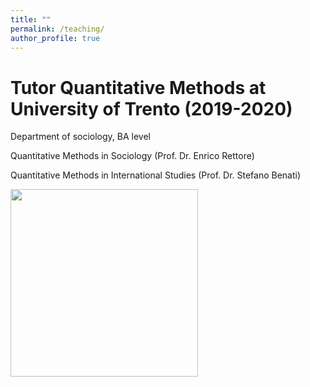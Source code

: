 ```yaml
---
title: ""
permalink: /teaching/
author_profile: true
---
```


# Tutor Quantitative Methods at University of Trento (2019-2020)


Department of sociology, BA level 

Quantitative Methods in Sociology (Prof. Dr. Enrico Rettore)

Quantitative Methods in International Studies (Prof. Dr. Stefano Benati)

<img src="http://gaiaghirardi.github.io/images/tea.jpeg" width="300" />
